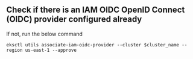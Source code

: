 

## Check if there is an IAM OIDC OpenID Connect (OIDC) provider configured already

If not, run the below command

```
eksctl utils associate-iam-oidc-provider --cluster $cluster_name --region us-east-1 --approve
```
